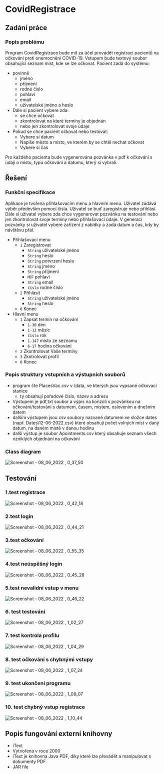 # CovidRegistrace
## Zadání práce
### Popis problému
Program CovidRegistrace bude mít za účel provádět registraci pacientů na očkování proti onemocnění COVID-19. Vstupem bude textový soubor obsahující seznam míst, kde se lze očkovat. Pacient zadá do systému:
* povinně
  * jméno
  * příjmení
  * rodné číslo
  * pohlaví
  * email
  * uživatelské jméno a heslo
* Dále si pacient vybere zda:
  * se chce očkovat
  * zkontrolovat na které termíny je objednán
  * nebo jen zkontrolovat svoje údaje
* Pokud se chce pacient očkovat nebo testovat: 
  * Vybere si datum
  * Napíše město a místo, ve kterém by se chtěl nechat očkovat
  * Vybere si čas

Pro každého pacienta bude vygenerována pozvánka v pdf k očkování s údaji o místu, typu očkování a datumu, který si vybrali.
## Řešení
### Funkční specifikace
Aplikace je tvořena přihlašovacím menu a hlavním menu. Uživatel zadává výběr především pomocí čísla. Uživatel se buď zaregistruje nebo přihlásí. Dále si uživatel vybere zda chce vygenerovat pozvánku na testování nebo jen zkontrolovat svoje termíny nebo přihlašovací údaje. V generaci pozvánky si uživatel vybere zařízení z nabídky a zadá datum
a čas, kdy by návštěvu přál.
* Přihlašovací menu
   *  `1` Zaregistrovat
      *  `String` uživatelské jméno 
      *  `String` heslo
      *  `String` potvrzení hesla
      *  `String` jméno
      *  `String` příjmení
      *  `M`/`F` pohlaví
      *  `String` email
      *  `číslo` rodné číslo
   *  `2` Přihlásit
      *  `String` uživatelské jméno 
      *  `String` heslo
   *  `0` Konec  
* Hlavní menu
   *  `1` Zapsat termín na očkování
       *   `1-30` den
       *   `1-12` měsíc
       *   `číslo` rok
       *   `1-147` místo ze seznamu
       *   `6-17` hodina očkování
   *  `2` Zkontrolovat Vaše termíny
   *  `3` Zkotrolovat profil
   *  `0` Konec
   
### Popis struktury vstupních a výstupních souborů
* program čte PlacesVac.csv v \data, ve kterých jsou vypsané očkovací stanice
   * ty obsahují pořadové číslo, název a adresu
* Výstupem je pdf,txt soubor a výpis na konzoli s pozvánkou na očkování/testování s datumem, časem, místem, oslovením a dnešním datem
* dalším výstupem jsou csv soubory nazvané datumem ve složce dates (např. Dates\12-06-2022.csv) které obsahují počet volných míst v daný datum, na daném místě v danou hodinu
* další výstup je soubor Apointments.csv který obsahuje seznam všech vzniklých objednání na očkování

### Class diagram
![Screenshot - 08_06_2022 , 0_37_50](https://user-images.githubusercontent.com/92588479/172494894-dfa3acae-8bcf-4161-bb78-5f2521b5ac32.png)

## Testování
### 1.test registrace

![Screenshot - 08_06_2022 , 0_42_18](https://user-images.githubusercontent.com/92588479/172496740-3535ca7f-9996-48de-80a0-fe263d30313e.png)

### 2.test login

![Screenshot - 08_06_2022 , 0_44_21](https://user-images.githubusercontent.com/92588479/172495404-22be6857-96aa-428d-a38f-66c4a44f996c.png)

### 3.test očkování

![Screenshot - 08_06_2022 , 0_55_35](https://user-images.githubusercontent.com/92588479/172496619-5f428ff8-ee0e-4214-929d-8d29dc328ecd.png)

### 4.test neúspěšný login

![Screenshot - 08_06_2022 , 0_45_28](https://user-images.githubusercontent.com/92588479/172496625-329dac29-3e25-4fce-8f47-1401248b802a.png)

### 5.test nevalidní vstup v menu

![Screenshot - 08_06_2022 , 0_46_22](https://user-images.githubusercontent.com/92588479/172496630-0f09a569-003d-449d-aba9-e8f91b374174.png)

### 6. test testování

![Screenshot - 08_06_2022 , 1_02_27](https://user-images.githubusercontent.com/92588479/172497286-75812244-d162-40e2-aa5a-937ce0d55485.png)

### 7. test kontrola profilu

![Screenshot - 08_06_2022 , 1_04_29](https://user-images.githubusercontent.com/92588479/172497503-90bae561-c088-41a4-9c83-b340f15a7a08.png)


### 8. test očkování s chybnými vstupy

![Screenshot - 08_06_2022 , 1_07_24](https://user-images.githubusercontent.com/92588479/172497765-d87f248d-019b-4505-8882-cb0b4231cddb.png)

### 9. test ukončení programu
![Screenshot - 08_06_2022 , 1_09_07](https://user-images.githubusercontent.com/92588479/172497919-2fa1c1c3-d6f8-4b44-9cfc-cc75bc143b26.png)

### 10. test chybný vstup registrace

![Screenshot - 08_06_2022 , 1_10_44](https://user-images.githubusercontent.com/92588479/172498038-9c2b7226-1841-4961-a30f-feabcb132176.png)

## Popis fungování externí knihovny
*  iText
*  Vytvořena v roce 2000
*  iText je knihovna Java PDF, díky které lze převádět a manipulovat s dokumenty PDF.
*  JAR file



    
